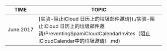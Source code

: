 | TIME      | TOPIC                                    |
| --------- | ---------------------------------------- |
| June.2017 | [实验-阻止iCloud 日历上的垃圾邮件邀请](./实验-阻止iCloud 日历上的垃圾邮件邀请/PreventingSpamiCloudCalendarInvites（阻止iCloudCalendar中的垃圾邀请）.md) |
